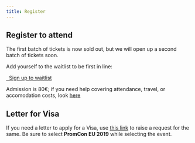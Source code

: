 ```yaml
---
title: Register
---
```


## Register to attend

The first batch of tickets is now sold out, but we will open up a second batch of tickets soon.

Add yourself to the waitlist to be first in line:

<a class="btn btn-lg btn-default" href="http://www.cvent.com/d/tyqqrc/4W" target="_blank" role="button">
  <i class="fa fa-briefcase"></i>&nbsp;&nbsp;Sign up to waitlist
</a>


Admission is 80€; if you need help covering attendance, travel, or accomodation costs, look [here](https://promcon.io/2019-munich/diversity/)

## Letter for Visa

If you need a letter to apply for a Visa, use [this link](https://events.linuxfoundation.org/visa-request/) to raise a request for the same. Be sure to select <b>PromCon EU 2019</b> while selecting the event.

